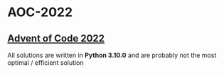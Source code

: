# AOC-2022
## [Advent of Code 2022](https://adventofcode.com/2022)

All solutions are written in **Python 3.10.0** and are probably not the most optimal / efficient solution
